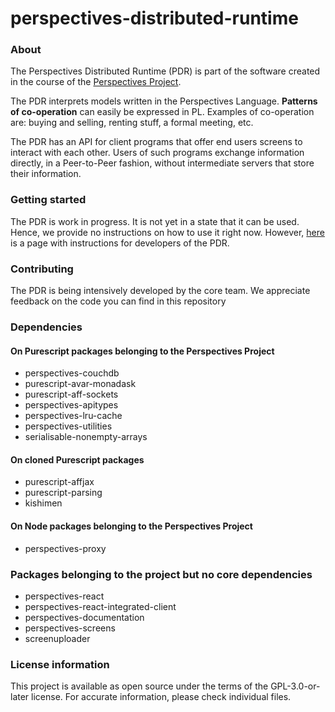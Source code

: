 perspectives-distributed-runtime
======================

### About
The Perspectives Distributed Runtime (PDR) is part of the software created in the course of the [Perspectives Project](https://academy.perspect.it).

The PDR interprets models written in the Perspectives Language. **Patterns of co-operation** can easily be expressed in PL. Examples of co-operation are: buying and selling, renting stuff, a formal meeting, etc.

The PDR has an API for client programs that offer end users screens to interact with each other. Users of such programs exchange information directly, in a Peer-to-Peer fashion, without intermediate servers that store their information.

### Getting started
The PDR is work in progress. It is not yet in a state that it can be used. Hence, we provide no instructions on how to use it right now. However, [here](./technical%20readme.md) is a page with instructions for developers of the PDR.

### Contributing
The PDR is being intensively developed by the core team. We appreciate feedback on the code you can find in this repository

### Dependencies
#### On Purescript packages belonging to the Perspectives Project
* perspectives-couchdb
* purescript-avar-monadask
* purescript-aff-sockets
* perspectives-apitypes
* perspectives-lru-cache
* perspectives-utilities
* serialisable-nonempty-arrays

#### On cloned Purescript packages
* purescript-affjax
* purescript-parsing
* kishimen

#### On Node packages belonging to the Perspectives Project
* perspectives-proxy

### Packages belonging to the project but no core dependencies
* perspectives-react
* perspectives-react-integrated-client
* perspectives-documentation
* perspectives-screens
* screenuploader

### License information
This project is available as open source under the terms of the GPL-3.0-or-later license. For accurate information, please check individual files.

